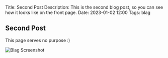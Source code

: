 Title: Second Post
Description: This is the second blog post, so you can see how it looks like on the front page.
Date: 2023-01-02 12:00
Tags: blag


## Second Post

This page serves no purpose :)

![Blag Screenshot](blag.png)
